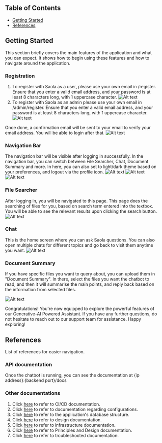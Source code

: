 ## Table of Contents

- [Getting Started](README.md#getting-started)
- [References](README.md#references)

## Getting Started

This section briefly covers the main features of the application and what you can expect. It shows how to begin using these features and how to navigate around the application.

### Registration
1. To register with Saola as a user, please use your own email in /register. Ensure that you enter a valid email address, and your password is at least 8 characters long, with 1 uppercase character.
![Alt text](images/register.png)
2. To register with Saola as an admin please use your own email in /admin/register. Ensure that you enter a valid email address, and your password is at least 8 characters long, with 1 uppercase character.
![Alt text](images/admin_register.png)

Once done, a confirmation email will be sent to your email to verify your email address. You will be able to login after that.
![Alt text](images/success_page.png)

### Navigation Bar
The navigation bar will be visible after logging in successfully. In the navigation bar, you can switch between File Searcher, Chat, Document Summary and more. In here, you can also set to light/dark theme based on your preferences, and logout via the profile icon.
![Alt text](images/navbar.png)
![Alt text](images/light_theme.png)
![Alt text](images/dark_theme.png)

### File Searcher

After logging in, you will be navigated to this page. This page does the searching of files for you, based on search term entered into the textbox. You will be able to see the relevant results upon clicking the search button.
![Alt text](images/file_searcher.png)

### Chat

This is the home screen where you can ask Saola questions. You can also open multiple chats for different topics and go back to visit them anytime you want. 
![Alt text](images/chatbot.png)

### Document Summary

If you have specific files you want to query about, you can upload them in "Document Summary". In there, select the files you want the chatbot to read, and then it will summarise the main points, and reply back based on the information from selected files.

![Alt text](images/upload_files.png)

Congratulations! You're now equipped to explore the powerful features of our Generative-AI Powered Assistant. If you have any further questions, do not hesitate to reach out to our support team for assistance. Happy exploring!
## References
List of references for easier navigation.
### API documentation

Once the chatbot is running, you can see the documentation at {ip address}:{backend port}/docs
### Other documentations
1. Click [here](docs/ci_cd.md) to refer to CI/CD documentation.
2. Click [here](docs/configuration.md) to refer to documentation regarding configurations.
3. Click [here](docs/database_structure.md) to refer to the application's database structure.
4. Click [here](docs/design.md#design) to refer to design documentation.
5. Click [here](docs/infrastructure.md) to refer to infrastructure documentation.
6. Click [here](docs/principles_and_design.md) to refer to Principles and Design documentation.
7. Click [here](docs/troubleshoot.md) to refer to troubleshooted documentation.